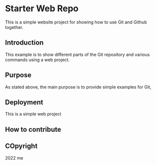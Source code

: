 # Starter Web Repo

This is a simple website project for showing how to use Git and Github together.

## Introduction

This example is to show different parts of the Git repository and various commands using a web project.

## Purpose
As stated above, the main purpose is to provide simple examples for Git,

## Deployment

This is a simple web project

## How to contribute

## COpyright

2022 me